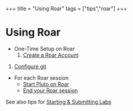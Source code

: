 +++
title = "Using Roar"
tags = ["tips","roar"]
+++

# Using Roar
- One-Time Setup on Roar
   1. [Create a Roar Account](create_account/)
<!--    1. [Setup your SSH keys](sshkeys/) -->
   1. [Configure git](git/)
<!--       1. [Run setup script](initial_setup/)  -->
- For each Roar session
   - [Start Pluto on Roar](pluto/)
   - [End your Roar session](exiting/)

See also tips for [Starting & Submitting Labs](../labs/)
